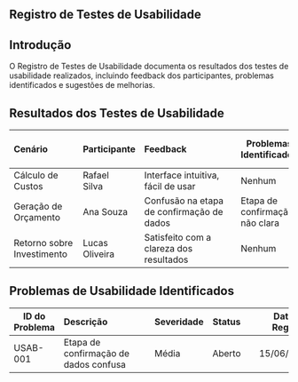 ## Registro de Testes de Usabilidade



## Introdução

O Registro de Testes de Usabilidade documenta os resultados dos testes de usabilidade realizados, incluindo feedback dos participantes, problemas identificados e sugestões de melhorias.



## Resultados dos Testes de Usabilidade

| Cenário           | Participante | Feedback                   | Problemas Identificados | Sugestões de Melhoria  |
|-----------------------------|--------------|----------------------------------------------|-------------------------|--------------------------|
| Cálculo de Custos      | Rafael Silva  | Interface intuitiva, fácil de usar      | Nenhum         | N/A           |
| Geração de Orçamento    | Ana Souza | Confusão na etapa de confirmação de dados  | Etapa de confirmação não clara | Melhorar instruções na tela |
| Retorno sobre Investimento | Lucas Oliveira  | Satisfeito com a clareza dos resultados   | Nenhum         | N/A           |



## Problemas de Usabilidade Identificados

| ID do Problema | Descrição                | Severidade | Status    | Data de Registro | Responsável |
|----------------|-----------------------------------------|------------|--------------|------------------|-------------|
| USAB-001    | Etapa de confirmação de dados confusa  | Média   | Aberto    | 15/06/2024    | Ana Souza  |

